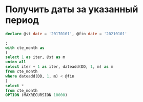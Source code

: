 # Получить даты за указанный период

```sql
declare @st date = '20170101', @fin date = '20210101'

;
with cte_month as
(
select 1 as iter, @st as m
union all 
select iter + 1 as iter, dateadd(DD, 1, m) as m
from cte_month
where dateadd(DD, 1, m) < @fin
)
select *
from cte_month
OPTION (MAXRECURSION 10000)
```

